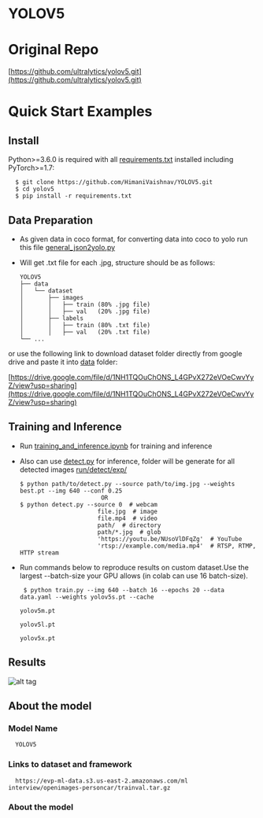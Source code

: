 # YOLOV5
# **Original Repo**
[https://github.com/ultralytics/yolov5.git](https://github.com/ultralytics/yolov5.git)

# Quick Start Examples

## Install

Python>=3.6.0 is required with all [requirements.txt](requirements.txt) installed including PyTorch>=1.7: 

      $ git clone https://github.com/HimaniVaishnav/YOLOV5.git  
      $ cd yolov5  
      $ pip install -r requirements.txt  

## Data Preparation

- As given data in coco format, for converting data into coco to yolo run this file [general_json2yolo.py](https://github.com/HimaniVaishnav/YOLOV5/blob/main/coco_to_yolo/general_json2yolo.py)
- Will get .txt file for each .jpg, structure should be as follows:  

      YOLOV5  
      ├── data  
      │   └── dataset  
      │       ├── images   
      │       │   ├── train (80% .jpg file)  
      │       │   ├── val   (20% .jpg file)  
      │       ├── labels  
      │       │   ├── train (80% .txt file)  
      │       │   ├── val   (20% .txt file)    
      └── ...
      
or use the following link to download dataset folder directly from google drive and paste it into [data](data) folder:

[https://drive.google.com/file/d/1NH1TQOuChONS_L4GPvX272eVOeCwvYyZ/view?usp=sharing](https://drive.google.com/file/d/1NH1TQOuChONS_L4GPvX272eVOeCwvYyZ/view?usp=sharing)

## Training and Inference 

- Run [training_and_inference.ipynb](training_and_inference.ipynb) for training and inference
- Also can use [detect.py](detect.py) for inference, folder will be generate for all detected images [run/detect/exp/]([run/detect/exp/])

      $ python path/to/detect.py --source path/to/img.jpg --weights best.pt --img 640 --conf 0.25
                             OR
      $ python detect.py --source 0  # webcam
                            file.jpg  # image 
                            file.mp4  # video
                            path/  # directory
                            path/*.jpg  # glob
                            'https://youtu.be/NUsoVlDFqZg'  # YouTube
                            'rtsp://example.com/media.mp4'  # RTSP, RTMP, HTTP stream
                            
- Run commands below to reproduce results on custom dataset.Use the largest --batch-size your GPU allows (in colab can use 16 batch-size).  

       $ python train.py --img 640 --batch 16 --epochs 20 --data data.yaml --weights yolov5s.pt --cache  
                                                                                          yolov5m.pt                                
                                                                                          yolov5l.pt                                
                                                                                          yolov5x.pt 
                                                                                          
                                                                                          
## Results

![alt tag](https://github.com/HimaniVaishnav/YOLOV5/blob/main/runs/train/exp/val_batch2_pred.jpg)


## About the model

### Model Name
      
      YOLOV5
 
### Links to dataset and framework

      https://evp-ml-data.s3.us-east-2.amazonaws.com/ml interview/openimages-personcar/trainval.tar.gz 
     
### About the model
      
      
                            
                           



      



